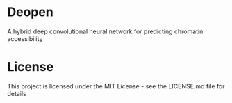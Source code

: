 # Deopen
A hybrid deep convolutional neural network for predicting chromatin accessibility
# License
This project is licensed under the MIT License - see the LICENSE.md file for details
